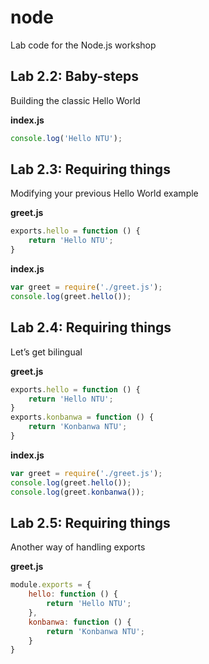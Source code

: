 # node
Lab code for the Node.js workshop

## Lab 2.2: Baby-steps
Building the classic Hello World

**index.js**
```javascript
console.log('Hello NTU');
```

## Lab 2.3: Requiring things
Modifying your previous Hello World example

**greet.js**
```javascript
exports.hello = function () {
	return 'Hello NTU';
}
```
**index.js**
```javascript
var greet = require('./greet.js');
console.log(greet.hello());
```

## Lab 2.4: Requiring things
Let’s get bilingual

**greet.js**
```javascript
exports.hello = function () {
	return 'Hello NTU';
}
exports.konbanwa = function () {
	return 'Konbanwa NTU';
}
```
**index.js**
```javascript
var greet = require('./greet.js');
console.log(greet.hello());
console.log(greet.konbanwa());
```

## Lab 2.5: Requiring things
Another way of handling exports

**greet.js**
```javascript
module.exports = {
	hello: function () {
		return 'Hello NTU';
	},
	konbanwa: function () {
		return 'Konbanwa NTU';
	}
}
```
